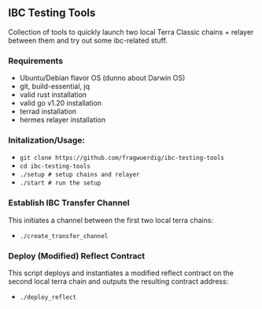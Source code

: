 ## IBC Testing Tools

Collection of tools to quickly launch two local Terra Classic chains + relayer between them and try out some ibc-related stuff.

### Requirements

- Ubuntu/Debian flavor OS (dunno about Darwin OS)
- git, build-essential, jq
- valid rust installation
- valid go v1.20 installation
- terrad installation
- hermes relayer installation

### Initalization/Usage:

- `git clone https://github.com/fragwuerdig/ibc-testing-tools`
- `cd ibc-testing-tools`
- `./setup # setup chains and relayer`
- `./start # run the setup`

### Establish IBC Transfer Channel

This initiates a channel between the first two local terra chains:

- `./create_transfer_channel`

### Deploy (Modified) Reflect Contract

This script deploys and instantiates a modified reflect contract on the second local terra chain and outputs the resulting contract address:

- `./deploy_reflect`


